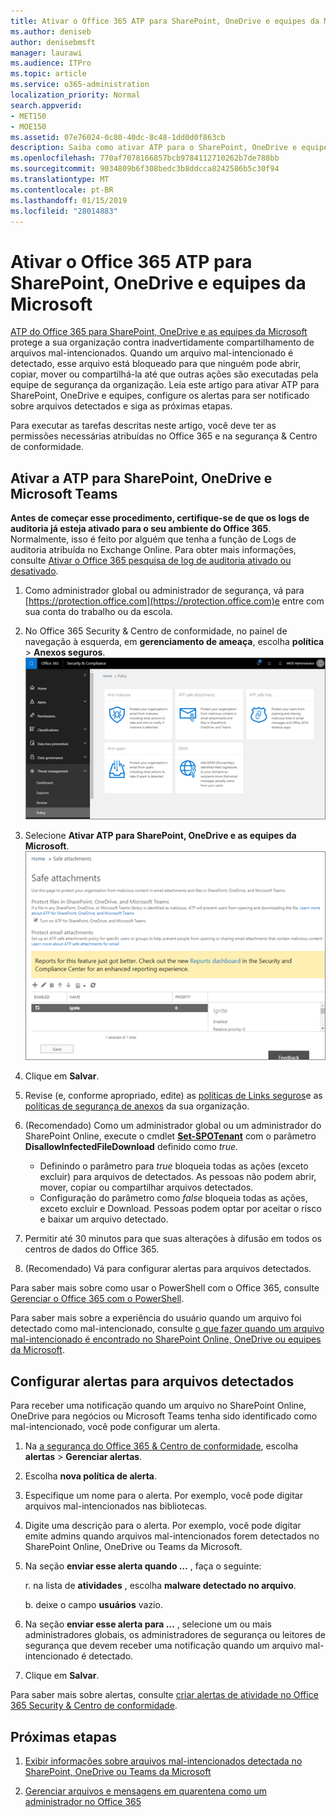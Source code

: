 ```yaml
---
title: Ativar o Office 365 ATP para SharePoint, OneDrive e equipes da Microsoft
ms.author: deniseb
author: denisebmsft
manager: laurawi
ms.audience: ITPro
ms.topic: article
ms.service: o365-administration
localization_priority: Normal
search.appverid:
- MET150
- MOE150
ms.assetid: 07e76024-0c80-40dc-8c48-1dd0d0f863cb
description: Saiba como ativar ATP para o SharePoint, OneDrive e equipes, incluindo como configurar alertas para arquivos detectados.
ms.openlocfilehash: 770af7078166857bcb9784112710262b7de788bb
ms.sourcegitcommit: 9034809b6f308bedc3b8ddcca8242586b5c30f94
ms.translationtype: MT
ms.contentlocale: pt-BR
ms.lasthandoff: 01/15/2019
ms.locfileid: "28014883"
---
```

# <a name="turn-on-office-365-atp-for-sharepoint-onedrive-and-microsoft-teams"></a>Ativar o Office 365 ATP para SharePoint, OneDrive e equipes da Microsoft

[ATP do Office 365 para SharePoint, OneDrive e as equipes da Microsoft](atp-for-spo-odb-and-teams.md) protege a sua organização contra inadvertidamente compartilhamento de arquivos mal-intencionados. Quando um arquivo mal-intencionado é detectado, esse arquivo está bloqueado para que ninguém pode abrir, copiar, mover ou compartilhá-la até que outras ações são executadas pela equipe de segurança da organização. Leia este artigo para ativar ATP para SharePoint, OneDrive e equipes, configure os alertas para ser notificado sobre arquivos detectados e siga as próximas etapas. 
  
Para executar as tarefas descritas neste artigo, você deve ter as permissões necessárias atribuídas no Office 365 e na segurança &amp; Centro de conformidade.
  
## <a name="turn-on-atp-for-sharepoint-onedrive-and-microsoft-teams"></a>Ativar a ATP para SharePoint, OneDrive e Microsoft Teams

 **Antes de começar esse procedimento, certifique-se de que os logs de auditoria já esteja ativado para o seu ambiente do Office 365**. Normalmente, isso é feito por alguém que tenha a função de Logs de auditoria atribuída no Exchange Online. Para obter mais informações, consulte [Ativar o Office 365 pesquisa de log de auditoria ativado ou desativado](turn-audit-log-search-on-or-off.md).
  
1. Como administrador global ou administrador de segurança, vá para [https://protection.office.com](https://protection.office.com)e entre com sua conta do trabalho ou da escola.
    
2. No Office 365 Security &amp; Centro de conformidade, no painel de navegação à esquerda, em **gerenciamento de ameaça**, escolha **política** \> **Anexos seguros**. <br/>![Na segurança &amp; Centro de conformidade, escolha gerenciamento de ameaça \> política](media/08849c91-f043-4cd1-a55e-d440c86442f2.png)
  
3. Selecione **Ativar ATP para SharePoint, OneDrive e as equipes da Microsoft**.<br/>![Ativar proteção contra ameaças avançado para SharePoint Online, o OneDrive for Business e equipes da Microsoft](media/48cfaace-59cc-4e60-bf86-05ff6b99bdbf.png)
  
4. Clique em **Salvar**.
    
5. Revise (e, conforme apropriado, edite) as [políticas de Links seguros](set-up-atp-safe-links-policies.md)e as [políticas de segurança de anexos](set-up-atp-safe-attachments-policies.md) da sua organização.
    
6. (Recomendado) Como um administrador global ou um administrador do SharePoint Online, execute o cmdlet **[Set-SPOTenant](https://docs.microsoft.com/powershell/module/sharepoint-online/Set-SPOTenant?view=sharepoint-ps)** com o parâmetro **DisallowInfectedFileDownload** definido como *true*. <br/>
      - Definindo o parâmetro para *true* bloqueia todas as ações (exceto excluir) para arquivos de detectados. As pessoas não podem abrir, mover, copiar ou compartilhar arquivos detectados.
      - Configuração do parâmetro como *false* bloqueia todas as ações, exceto excluir e Download. Pessoas podem optar por aceitar o risco e baixar um arquivo detectado.  
   
7. Permitir até 30 minutos para que suas alterações à difusão em todos os centros de dados do Office 365.
    
8. (Recomendado) Vá para configurar alertas para arquivos detectados.
    
Para saber mais sobre como usar o PowerShell com o Office 365, consulte [Gerenciar o Office 365 com o PowerShell](https://docs.microsoft.com/office365/enterprise/powershell/manage-office-365-with-office-365-powershell). 

Para saber mais sobre a experiência do usuário quando um arquivo foi detectado como mal-intencionado, consulte [o que fazer quando um arquivo mal-intencionado é encontrado no SharePoint Online, OneDrive ou equipes da Microsoft](https://support.office.com/article/01e902ad-a903-4e0f-b093-1e1ac0c37ad2). 
  
## <a name="set-up-alerts-for-detected-files"></a>Configurar alertas para arquivos detectados

Para receber uma notificação quando um arquivo no SharePoint Online, OneDrive para negócios ou Microsoft Teams tenha sido identificado como mal-intencionado, você pode configurar um alerta.
  
1. Na [a segurança do Office 365 &amp; Centro de conformidade](https://protection.office.com), escolha **alertas** \> **Gerenciar alertas**.
    
2. Escolha **nova política de alerta**.
    
3. Especifique um nome para o alerta. Por exemplo, você pode digitar arquivos mal-intencionados nas bibliotecas.
    
4. Digite uma descrição para o alerta. Por exemplo, você pode digitar emite admins quando arquivos mal-intencionados forem detectados no SharePoint Online, OneDrive ou Teams da Microsoft.
    
5. Na seção **enviar esse alerta quando …** , faça o seguinte: 
    
    r. na lista de **atividades** , escolha **malware detectado no arquivo**.
    
    b. deixe o campo **usuários** vazio. 
    
6. Na seção **enviar esse alerta para …** , selecione um ou mais administradores globais, os administradores de segurança ou leitores de segurança que devem receber uma notificação quando um arquivo mal-intencionado é detectado. 
    
7. Clique em **Salvar**.
    
Para saber mais sobre alertas, consulte [criar alertas de atividade no Office 365 Security &amp; Centro de conformidade](create-activity-alerts.md). 
  
## <a name="next-steps"></a>Próximas etapas

1. [Exibir informações sobre arquivos mal-intencionados detectada no SharePoint, OneDrive ou Teams da Microsoft](malicious-files-detected-in-spo-odb-or-teams.md)
    
2. [Gerenciar arquivos e mensagens em quarentena como um administrador no Office 365](manage-quarantined-messages-and-files.md)
    

  

